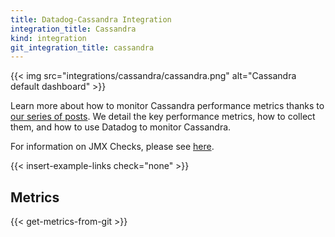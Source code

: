 ```yaml
---
title: Datadog-Cassandra Integration
integration_title: Cassandra
kind: integration
git_integration_title: cassandra
---
```


{{< img src="integrations/cassandra/cassandra.png" alt="Cassandra default dashboard" >}}

Learn more about how to monitor Cassandra performance metrics thanks to [our series of posts](https://www.datadoghq.com/blog/how-to-monitor-cassandra-performance-metrics/). We detail the key performance metrics, how to collect them, and how to use Datadog to monitor Cassandra.


For information on JMX Checks, please see <a href="http://docs.datadoghq.com/integrations/java/">here</a>.

{{< insert-example-links check="none" >}}

## Metrics

{{< get-metrics-from-git >}}
